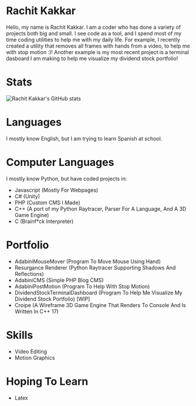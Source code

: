# Rachit Kakkar
Hello, my name is Rachit Kakkar. I am a coder who has done a variety of projects both big and small. I see code as a tool, and I spend most of my time coding utilities to help me with my daily life. For example, I recently created a utility that removes all frames with hands from a video, to help me with stop motion :)! Another example is my most recent project is a terminal dasboard I am making to help me visualize my dividend stock portfolio!

# Stats
![Rachit Kakkar's GitHub stats](https://github-readme-stats.vercel.app/api?username=rachitkakkar&count_private=true)

# Languages
I mostly know English, but I am trying to learn Spanish at school.

# Computer Languages
I mostly know Python, but have coded projects in:
- Javascript (Mostly For Webpages)
- C# (Unity)
- PHP (Custom CMS I Made)
- C++ (A port of my Python Raytracer, Parser For A Language, And A 3D Game Engine)
- C (Brainf\*ck Interpreter)

# Portfolio
- AdabiniMouseMover (Program To Move Mouse Using Hand)
- Resurgance Renderer (Python Raytracer Supporting Shadows And Reflections)
- AdabiniCMS (Simple PHP Blog CMS)
- AdabiniPostMotion (Program To Help With Stop Motion)
- DividendStockTerminalDashboard (Program To Help Me Visualize My Dividend Stock Portfolio) [WIP]
- Croipe (A Wireframe 3D Game Engine That Renders To Console And Is Written In C++ 17)

# Skills
- Video Editing
- Motion Graphics

# Hoping To Learn
- Latex
